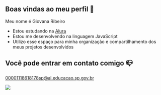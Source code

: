 ## Boas vindas ao meu perfil 🤍

Meu nome é Giovana Ribeiro 

- Estou estudando na [Alura](https://www.Alura.com.br)
- Estou me desenvolvendo na linguagem JavaScript
- Utilizo esse espaço para minha organização e compartilhamento dos meus projetos desenvolvidos

 ## Você pode entrar em contato comigo 📪

 00001118618178sp@al.educacao.sp.gov.br

![](https://media1.tenor.com/m/PTmve-UgopkAAAAC/groot-baby.gif)
